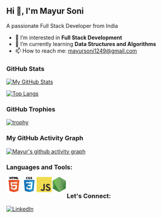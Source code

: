 ## Hi 👋, I'm Mayur Soni
A passionate Full Stack Developer from India

- 👀 I’m interested in **Full Stack Development**
- 🌱 I’m currently learning **Data Structures and Algorithms**
- 📫 How to reach me: [mayursoni1249@gmail.com](mailto:mayursoni1249@gmail.com)


### GitHub Stats
[![My GitHub Stats](https://github-readme-stats.vercel.app/api?username=Mayursoni1518&show_icons=true&theme=radical)](https://github.com/anuraghazra/github-readme-stats)

[![Top Langs](https://github-readme-stats.vercel.app/api/top-langs/?username=Mayursoni1518&layout=pie)](https://github.com/anuraghazra/github-readme-stats)

### GitHub Trophies
[![trophy](https://github-profile-trophy.vercel.app/?username=Mayursoni1518&theme=onedark)](https://github.com/ryo-ma/github-profile-trophy)

### My GitHub Activity Graph
[![Mayur's github activity graph](https://github-readme-activity-graph.vercel.app/graph?username=Mayursoni1518&theme=react-dark)](https://github.com/ashutosh00710/github-readme-activity-graph)

### Languages and Tools:
<img align="left" alt="HTML5" width="40px" src="https://raw.githubusercontent.com/github/explore/main/topics/html/html.png" />
<img align="left" alt="CSS3" width="40px" src="https://raw.githubusercontent.com/github/explore/main/topics/css/css.png" />
<img align="left" alt="JavaScript" width="40px" src="https://raw.githubusercontent.com/github/explore/main/topics/javascript/javascript.png" />
<img align="left" alt="Node.js" width="40px" src="https://raw.githubusercontent.com/github/explore/main/topics/nodejs/nodejs.png" />
<br />

### Let's Connect:
[![LinkedIn](https://img.shields.io/badge/-LinkedIn-blue)](https://www.linkedin.com/in/mayur-soni-9b144225b/)
<!---
Mayursoni1518/Mayursoni1518 is a ✨ special ✨ repository because its `README.md` (this file) appears on your GitHub profile.
You can click the Preview link to take a look at your changes.
--->
